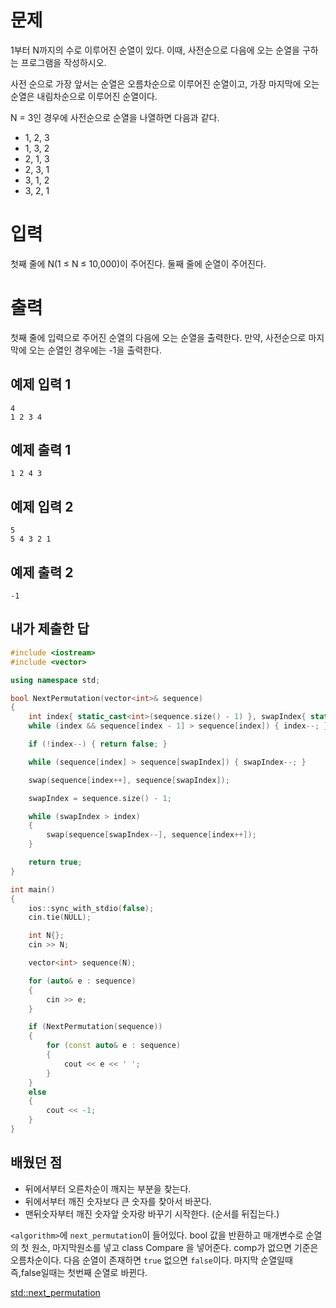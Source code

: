 문제
=============
1부터 N까지의 수로 이루어진 순열이 있다. 이때, 사전순으로 다음에 오는 순열을 구하는 프로그램을 작성하시오.

사전 순으로 가장 앞서는 순열은 오름차순으로 이루어진 순열이고, 가장 마지막에 오는 순열은 내림차순으로 이루어진 순열이다.

N = 3인 경우에 사전순으로 순열을 나열하면 다음과 같다.

- 1, 2, 3
- 1, 3, 2
- 2, 1, 3
- 2, 3, 1
- 3, 1, 2
- 3, 2, 1

입력
============
첫째 줄에 N(1 ≤ N ≤ 10,000)이 주어진다. 둘째 줄에 순열이 주어진다.

출력
============
첫째 줄에 입력으로 주어진 순열의 다음에 오는 순열을 출력한다. 만약, 사전순으로 마지막에 오는 순열인 경우에는 -1을 출력한다.

예제 입력 1 
------------
```
4
1 2 3 4
```
예제 출력 1 
-----------
```
1 2 4 3
```
예제 입력 2 
---------
```
5
5 4 3 2 1
```
예제 출력 2 
---------
```
-1
```

내가 제출한 답
-------------
```cpp
#include <iostream>
#include <vector>

using namespace std;

bool NextPermutation(vector<int>& sequence)
{
	int index{ static_cast<int>(sequence.size() - 1) }, swapIndex{ static_cast<int>(sequence.size() - 1) };
	while (index && sequence[index - 1] > sequence[index]) { index--; }

	if (!index--) { return false; }

	while (sequence[index] > sequence[swapIndex]) { swapIndex--; }

	swap(sequence[index++], sequence[swapIndex]);

	swapIndex = sequence.size() - 1;

	while (swapIndex > index)
	{
		swap(sequence[swapIndex--], sequence[index++]);
	}

	return true;
}

int main()
{
	ios::sync_with_stdio(false);
	cin.tie(NULL);

	int N{};
	cin >> N;

	vector<int> sequence(N);

	for (auto& e : sequence)
	{
		cin >> e;
	}

	if (NextPermutation(sequence))
	{
		for (const auto& e : sequence)
		{
			cout << e << ' ';
		}
	}
	else
	{
		cout << -1;
	}
}
```

배웠던 점
---------------

- 뒤에서부터 오른차순이 깨지는 부분을 찾는다.
- 뒤에서부터 깨진 숫자보다 큰 숫자를 찾아서 바꾼다.
- 맨뒤숫자부터 깨진 숫자앞 숫자랑 바꾸기 시작한다. (순서를 뒤집는다.)

`<algorithm>`에 `next_permutation`이 들어있다. bool 값을 반환하고 매개변수로 순열의 첫 원소, 마지막원소를 넣고 class Compare 을 넣어준다. comp가 없으면 기준은 오름차순이다. 다음 순열이 존재하면 `true` 없으면 `false`이다. 마지막 순열일때 즉,false일때는 첫번째 순열로 바뀐다.

[std::next_permutation](https://en.cppreference.com/w/cpp/algorithm/next_permutation)
